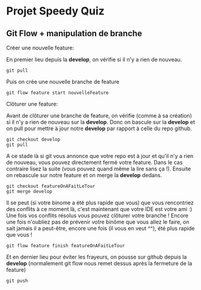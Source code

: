 # Projet Speedy Quiz

## Git Flow + manipulation de branche

Créer une nouvelle feature:

En premier lieu depuis la **develop**, on vérifie si il n'y a rien de nouveau.

```
git pull
```

Puis on crée une nouvelle branche de feature

```
git flow feature start nouvelleFeature
```

Clôturer une feature:

Avant de clôturer une branche de feature, on vérifie (comme à sa création) si il n'y a rien de nouveau sur la **develop**. Donc on bascule sur la **develop** et on pull pour mettre à jour notre **develop** par rapport à celle du repo github.

```
git checkout develop
git pull
```

A ce stade là si git vous annonce que votre repo est à jour et qu'il n'y a rien de nouveau, vous pouvez directement fermé votre feature. Dans le cas contraire lisez la suite (vous pouvez quand même la lire sans ça !).
Ensuite on rebascule sur notre feature et on merge la **develop** dedans.

```
git checkout featureOnAFaitLeTour
git merge develop
```

Il se peut (si votre binome a été plus rapide que vous) que vous rencontriez des conflits à ce moment là, c'est maintenant que votre IDE est votre ami :)
Une fois vos conflits résolus vous pouvez clôturer votre branche ! Encore une fois n'oubliez pas de prévenir votre binôme que vous allez le faire, on sait jamais il a peut-être, encore une fois (il vous en veut ^^), été plus rapide que vous !

```
git flow feature finish featureOnAFaitLeTour
```

Et en dernier lieu pour éviter les frayeurs, on pousse sur github depuis la **develop** (normalement git flow nous remet dessus après la fermeture de la feature)

```
git push
```
